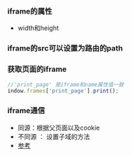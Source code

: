 ### iframe的属性

- width和height

###  iframe的src可以设置为路由的path

### 获取页面的iframe

```js
//'print_page' 是iframe和name属性值一致
indow.frames['print_page'].print(); 
```



### iframe通信        

- 同源：根据父页面以及cookie
- 不同源 ： 设置子域的方法
-  [参考](https://blog.csdn.net/weixin_43837268/article/details/91347640)











